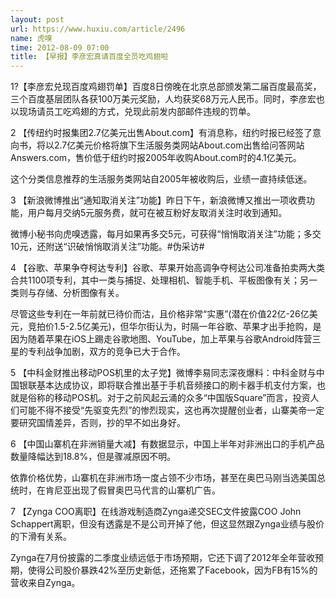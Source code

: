 ```yaml
---
layout: post
url: https://www.huxiu.com/article/2496
name: 虎嗅
time: 2012-08-09 07:00
title: 【早报】李彦宏真请百度全员吃鸡翅啦
---
```

1?【李彦宏兑现百度鸡翅罚单】百度8日傍晚在北京总部颁发第二届百度最高奖，三个百度基层团队各获100万美元奖励，人均获奖68万元人民币。同时，李彦宏也以现场请员工吃鸡翅的方式，兑现此前发内部邮件违规的罚单。

2 【传纽约时报集团2.7亿美元出售About.com】有消息称，纽约时报已经签了意向书，将以2.7亿美元价格将旗下生活服务类网站About.com出售给问答网站Answers.com，售价低于纽约时报2005年收购About.com时的4.1亿美元。

这个分类信息推荐的生活服务类网站自2005年被收购后，业绩一直持续低迷。

3 【新浪微博推出“通知取消关注”功能】昨日下午，新浪微博又推出一项收费功能，用户每月交纳5元服务费，就可在被互粉好友取消关注时收到通知。

微博小秘书向虎嗅透露，每月如果再多交5元，可获得“悄悄取消关注”功能；多交10元，还附送“识破悄悄取消关注”功能。#伪采访#

4 【谷歌、苹果争夺柯达专利】谷歌、苹果开始高调争夺柯达公司准备拍卖两大类合共1100项专利，其中一类与捕捉、处理相机、智能手机、平板图像有关；另一类则与存储、分析图像有关。

尽管这些专利在一年前就已待价而沽，且价格非常“实惠”(潜在价值22亿-26亿美元，竞拍价1.5-2.5亿美元)，但华尔街认为，时隔一年谷歌、苹果才出手抢购，是因为随着苹果在iOS上踢走谷歌地图、YouTube，加上苹果与谷歌Android阵营三星的专利战争加剧，双方的竞争已大于合作。

5 【中科金财推出移动POS机里的太子党】微博李易同志深夜爆料：中科金财与中国银联基本达成协议，即将联合推出基于手机音频接口的刷卡器手机支付方案，也就是俗称的移动POS机。对于之前风起云涌的众多“中国版Square”而言，投资人们可能不得不接受“先驱变先烈”的惨烈现实，这也再次提醒创业者，山寨美帝一定要研究国情差异，否则，抄的早不如出身好。

6 【中国山寨机在非洲销量大减】有数据显示，中国上半年对非洲出口的手机产品数量降幅达到18.8%，但是骤减原因不明。

依靠价格优势，山寨机在非洲市场一度占领不少市场，甚至在奥巴马刚当选美国总统时，在肯尼亚出现了假冒奥巴马代言的山寨机广告。

7 【Zynga COO离职】在线游戏制造商Zynga递交SEC文件披露COO John Schappert离职，但没有透露是不是公司开掉了他，但这显然跟Zynga业绩与股价的下滑有关系。

Zynga在7月份披露的二季度业绩远低于市场预期，它还下调了2012年全年营收预期，使得公司股价暴跌42%至历史新低，还拖累了Facebook，因为FB有15%的营收来自Zynga。

